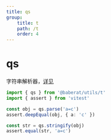 ```yaml
---
title: qs
group:
    title: t
    path: /t
    order: 4
---
```


# qs

字符串解析器，[详见](https://www.npmjs.com/package/qs)

```ts
import { qs } from '@baberat/utils/t'
import { assert } from 'vitest'

const obj = qs.parse('a=c')
assert.deepEqual(obj, { a: 'c' })

const str = qs.stringify(obj)
assert.equal(str, 'a=c')
```
